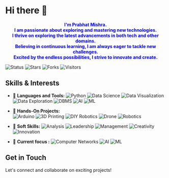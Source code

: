 <!-- Replace this line with your desired GitHub profile banner image -->
# Hi there 👋

<p align="center">
  <b style="color:blue">I'm Prabhat Mishra.</b><br>
  <b style="color:blue">I am passionate about exploring and mastering new technologies.</b><br>
  <b style="color:blue">I thrive on exploring the latest advancements in both tech and other domains.</b><br>
  <b style="color:blue">Believing in continuous learning, I am always eager to tackle new challenges.</b><br>
  <b style="color:blue">Excited by the endless possibilities, I strive to innovate and create.</b><br>
</p>


<!-- Badges -->
![Status](https://img.shields.io/badge/status-updating-brightgreen)
![Stars](https://img.shields.io/github/stars/COBR-A/COBR-A)
![Forks](https://img.shields.io/github/forks/COBR-A/COBR-A)
![Visitors](https://visitor-badge.glitch.me/badge?page_id=COBR-A.COBR-A)

## Skills & Interests
- 🌟 **Languages and Tools:**
  ![Python](https://img.shields.io/badge/-Python-000?&logo=Python)
  ![Data Science](https://img.shields.io/badge/-Data%20Science-000?&logo=DataCamp)
  ![Data Visualization](https://img.shields.io/badge/-Data%20Visualization-000?&logo=DataCamp)
  ![Data Exploration](https://img.shields.io/badge/-Data%20Exploration-000?&logo=DataCamp)
  ![DBMS](https://img.shields.io/badge/-DBMS-000?&logo=Database)
  ![AI](https://img.shields.io/badge/-Artificial%20Intelligence-000?&logo=OpenAI)
  ![ML](https://img.shields.io/badge/-Machine%20Learning-000?&logo=TensorFlow) 

- 🌟 **Hands-On Projects:**  
  ![Arduino](https://img.shields.io/badge/-Arduino-000?&logo=Arduino)
  ![3D Printing](https://img.shields.io/badge/-3D%20Printing-000?&logo=Thingiverse)
  ![DIY Robotics](https://img.shields.io/badge/-DIY%20Robotics-000?&logo=Robot)
  ![Drone](https://img.shields.io/badge/-Drone-000?&logo=Drone)
  ![Robotics](https://img.shields.io/badge/-Robotics-000?&logo=Robotics)

- 🌟 **Soft Skills:**
  ![Analysis](https://img.shields.io/badge/-Analysis-000?&logo=analytics&logoColor=white&style=flat)
  ![Leadership](https://img.shields.io/badge/-Leadership-000?&logo=Leadership)
  ![Management](https://img.shields.io/badge/-Management-000?&logo=Management)
  ![Creativity](https://img.shields.io/badge/-Creativity-000?&logo=Creativity)
  ![Innovation](https://img.shields.io/badge/-Innovation-000?&logo=Innovation)

- 🌟 **Current focus :**
  ![Computer Networks](https://img.shields.io/badge/-Computer%20Networks-000?&logo=Cisco)
  ![AI](https://img.shields.io/badge/-Artificial%20Intelligence-000?&logo=OpenAI)
  ![ML](https://img.shields.io/badge/-Machine%20Learning-000?&logo=TensorFlow)

## Get in Touch
Let's connect and collaborate on exciting projects!

